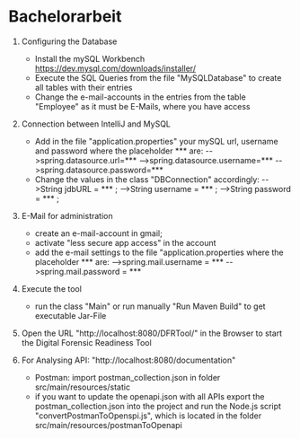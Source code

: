 # Bachelorarbeit

1) Configuring the Database
   - Install the mySQL Workbench https://dev.mysql.com/downloads/installer/
   - Execute the SQL Queries from the file "MySQLDatabase" to create all tables with their entries
   - Change the e-mail-accounts in the entries from the table "Employee" as it must be E-Mails, where you have access

2) Connection between IntelliJ and MySQL
   - Add in the file "application.properties" your mySQL url, username and password where the placeholder *** are:
        -->spring.datasource.url=***
        -->spring.datasource.username=***
        -->spring.datasource.password=***
   - Change the values in the class "DBConnection" accordingly:
        -->String jdbURL = *** ;
        -->String username = *** ;
        -->String password = *** ;
        
3) E-Mail for administration
   - create an e-mail-account in gmail; 
   - activate "less secure app access" in the account
   - add the e-mail settings to the file "application.properties where the placeholder *** are:
         -->spring.mail.username = ***
         -->spring.mail.password = ***
         
4) Execute the tool
   - run the class "Main" or run manually "Run Maven Build" to get executable Jar-File

5) Open the URL "http://localhost:8080/DFRTool/" in the Browser to start the Digital Forensic Readiness Tool

6) For Analysing API: "http://localhost:8080/documentation"
   - Postman: import postman_collection.json in folder src/main/resources/static
   - if you want to update the openapi.json with all APIs export the postman_collection.json into the project and run the Node.js script "convertPostmanToOpenspi.js", which is
     located in the folder src/main/resources/postmanToOpenapi

